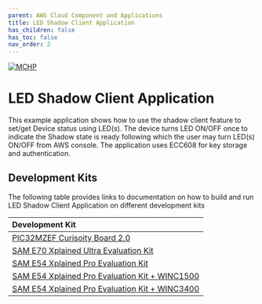 ```yaml
---
parent: AWS Cloud Component and Applications
title: LED Shadow Client Application
has_children: false
has_toc: false
nav_order: 2
---
```


[![MCHP](https://www.microchip.com/ResourcePackages/Microchip/assets/dist/images/logo.png)](https://www.microchip.com)

# LED Shadow Client Application

This example application shows how to use the shadow client feature to set/get Device status using LED(s). The device turns
LED ON/OFF once to indicate the Shadow state is ready following which the user may turn LED(s) ON/OFF from AWS console. 
The application uses ECC608 for key storage and authentication.

## Development Kits
The following table provides links to documentation on how to build and run LED Shadow Client Application on different development kits

| Development Kit |
|:---------|
|[PIC32MZEF Curisoity Board 2.0](docs/readme_pic32mzef_curiosity2.md) |
|[SAM E70 Xplained Ultra Evaluation Kit](docs/readme_sam_e70_xult.md) |
|[SAM E54 Xplained Pro Evaluation Kit](docs/readme_sam_e54_xpro.md) |
|[SAM E54 Xplained Pro Evaluation Kit + WINC1500](docs/readme_sam_e54_xpro_winc1500.md) |
|[SAM E54 Xplained Pro Evaluation Kit + WINC3400](docs/readme_sam_e54_xpro_winc3400.md) |

